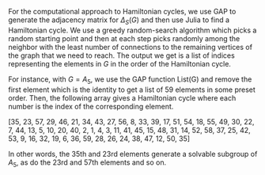 
For the computational approach to Hamiltonian cycles, we use GAP to generate the adjacency matrix for $\Delta_S(G)$ and then use Julia to find a Hamiltonian cycle. We use a greedy random-search algorithm which picks a random starting point and then at each step picks randomly among the neighbor with the least number of connections to the remaining vertices of the graph that we need to reach. The output we get is a list of indices representing the elements in $G$ in the order of the Hamiltonian cycle.

For instance, with $G=A_5,$ we use the GAP function List(G) and remove the first element which is the identity to get a list of $59$ elements in some preset order. Then, the following array gives a Hamiltonian cycle where each number is the index of the corresponding element.

[35, 23, 57, 29, 46, 21, 34, 43, 27, 56, 8, 33, 39, 17, 51, 54, 18, 55, 49, 30, 22, 7, 44, 13, 5, 10, 20, 40, 2, 1, 4, 3, 11, 41, 45, 15, 48, 31, 14, 52, 58, 37, 25, 42, 53, 9, 16, 32, 19, 6, 36, 59, 28, 26, 24, 38, 47, 12, 50, 35] 

In other words, the 35th and 23rd elements generate a solvable subgroup of $A_5$, as do the $23$rd and $57$th elements and so on. 
